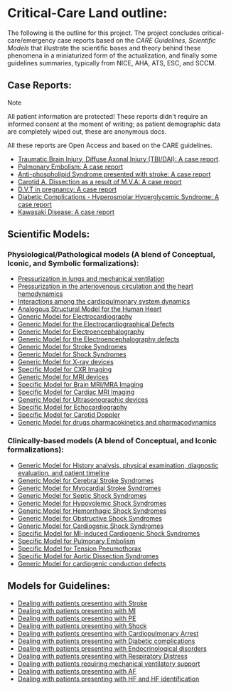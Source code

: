 # Critical-Care Land outline: 
The following is the outline for this project. The project concludes critical-care/emergency case reports based on the _CARE Guidelines_, _Scientific Models_ that illustrate the scientific bases and theory behind 
these phenomena in a miniaturized form of the actualization, and finally some guidelines summaries, typically from NICE, AHA, ATS, ESC, and SCCM.

## Case Reports: 
> [!NOTE]
> All patient information are protected! These reports didn't require an informed consent at the moment of writing;
> as patient demographic data are completely wiped out, these are anonymous docs.
>
> All these reports are Open Access and based on the CARE guidelines.

* [Traumatic Brain Injury, Diffuse Axonal Injury (TBI/DAI): A case report]().
* [Pulmonary Embolism: A case report]()
* [Anti-phospholipid Syndrome presented with stroke: A case report]()
* [Carotid A. Dissection as a result of M.V.A: A case report]()
* [D.V.T in pregnancy: A case report]()
* [Diabetic Complications - Hyperosmolar Hyperglycemic Syndrome: A case report]()
* [Kawasaki Disease: A case report]()

## Scientific Models: 
### Physiological/Pathological models (A blend of Conceptual, Iconic, and Symbolic formalizations):
* [Pressurization in lungs and mechanical ventilation]()
* [Pressurization in the arteriovenous circulation and the heart hemodynamics]()
* [Interactions among the cardiopulmonary system dynamics]()
* [Analogous Structural Model for the Human Heart]()
* [Generic Model for Electrocardiography]()
* [Generic Model for the Electrocardiographical Defects]()
* [Generic Model for Electroencephalography]()
* [Generic Model for the Electroencephalography defects]()
* [Generic Model for Stroke Syndromes]()
* [Generic Model for Shock Syndromes]()
* [Generic Model for X-ray devices]()
* [Specific Model for CXR Imaging]()
* [Generic Model for MRI devices]()
* [Specific Model for Brain MRI/MRA Imaging]()
* [Specific Model for Cardiac MRI Imaging]()
* [Generic Model for Ultrasonographic devices]()
* [Specific Model for Echocardiography]()
* [Specific Model for Carotid Doppler]()
* [Generic Model for drugs pharmacokinetics and pharmacodynamics]()

### Clinically-based models (A blend of Conceptual, and Iconic formalizations):
* [Generic Model for History analysis, physical examination, diagnostic evaluation, and patient timeline]()
* [Generic Model for Cerebral Stroke Syndromes]()
* [Generic Model for Myocardial Stroke Syndromes]()
* [Generic Model for Septic Shock Syndromes]()
* [Generic Model for Hypovolemic Shock Syndromes]()
* [Generic Model for Hemorrhagic Shock Syndromes]()
* [Generic Model for Obstructive Shock Syndromes]()
* [Generic Model for Cardiogenic Shock Syndromes]()
* [Specific Model for MI-induced Cardiogenic Shock Syndromes]()
* [Specific Model for Pulmonary Embolism]()
* [Specific Model for Tension Pneumothorax]()
* [Specific Model for Aortic Dissection Syndromes]()
* [Generic Model for cardiogenic conduction defects]()

## Models for Guidelines:
* [Dealing with patients presenting with Stroke]()
* [Dealing with patients presenting with MI]()
* [Dealing with patients presenting with PE]()
* [Dealing with patients presenting with Shock]()
* [Dealing with patients presenting with Cardiopulmonary Arrest]()
* [Dealing with patients presenting with Diabetic complications]()
* [Dealing with patients presenting with Endocrinological disorders]()
* [Dealing with patients presenting with Respiratory Distress]()
* [Dealing with patients requiring mechanical ventilatory support]()
* [Dealing with patients presenting with AF]()
* [Dealing with patients presenting with HF and HF identification]()
